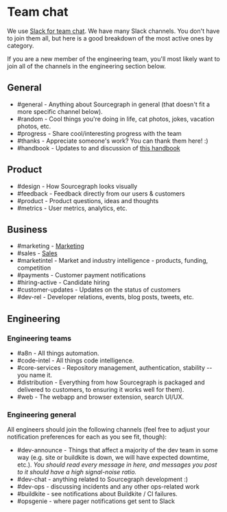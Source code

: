 # Team chat

We use [Slack for team chat](index.md#slack). We have many Slack channels. You don't have to join them all, but here is a good breakdown of the most active ones by category.

If you are a new member of the engineering team, you'll most likely want to join all of the channels in the engineering section below.

## General

- #general - Anything about Sourcegraph in general (that doesn't fit a more specific channel below).
- #random - Cool things you're doing in life, cat photos, jokes, vacation photos, etc.
- #progress - Share cool/interesting progress with the team
- #thanks - Appreciate someone's work? You can thank them here! :)
- #handbook - Updates to and discussion of [this handbook](../index.md)

## Product

- #design - How Sourcegraph looks visually
- #feedback - Feedback directly from our users & customers
- #product - Product questions, ideas and thoughts
- #metrics - User metrics, analytics, etc.

## Business

- #marketing - [Marketing](../marketing/index.md)
- #sales - [Sales](../sales/index.md)
- #marketintel - Market and industry intelligence - products, funding, competition
- #payments - Customer payment notifications
- #hiring-active - Candidate hiring
- #customer-updates - Updates on the status of customers
- #dev-rel - Developer relations, events, blog posts, tweets, etc.

## Engineering

### Engineering teams

- #a8n - All things automation. 
- #code-intel - All things code intelligence.
- #core-services - Repository management, authentication, stability -- you name it.
- #distribution - Everything from how Sourcegraph is packaged and delivered to customers, to ensuring it works well for them).
- #web - The webapp and browser extension, search UI/UX.

### Engineering general

All engineers should join the following channels (feel free to adjust your notification preferences for each as you see fit, though):

- #dev-announce - Things that affect a majority of the dev team in some way (e.g. site or buildkite is down, we will have expected downtime, etc.). *You should read every message in here, and messages you post to it should have a high signal-noise ratio.*
- #dev-chat - anything related to Sourcegraph development :)
- #dev-ops - discussing incidents and any other ops-related work
- #buildkite - see notifications about Buildkite / CI failures.
- #opsgenie - where pager notifications get sent to Slack
